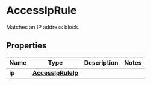 

# AccessIpRule

Matches an IP address block.

## Properties

| Name | Type | Description | Notes |
|------------ | ------------- | ------------- | -------------|
|**ip** | [**AccessIpRuleIp**](AccessIpRuleIp.md) |  |  |



